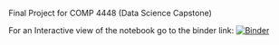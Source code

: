 Final Project for COMP 4448 (Data Science Capstone)

For an Interactive view of the notebook go to the binder link: [![Binder](https://mybinder.org/badge_logo.svg)](https://mybinder.org/v2/gh/cvorsanger/COMP4448Final/HEAD)
